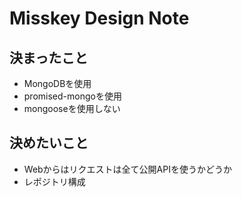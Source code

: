 # Misskey Design Note

## 決まったこと
* MongoDBを使用
* promised-mongoを使用
* mongooseを使用しない

## 決めたいこと
* Webからはリクエストは全て公開APIを使うかどうか
* レポジトリ構成
